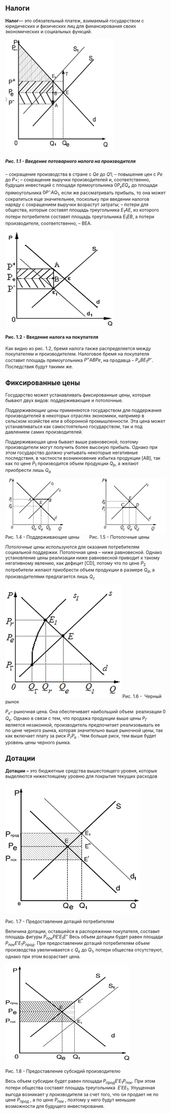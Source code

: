 ## Налоги
**Налог**— это обязательный платеж, взимаемый государством с юридических и физических лиц для финансирования своих экономических и социальных функций.

![asdf](Pictures/1.png)

##### Рис. 1.1 - Введение потоварного налога на производителя
– сокращение производства в стране с $Qe$ до $Q1$;
– повышение цен с $Рe$ до $P+$;
– сокращение выручки производителей и, соответственно, будущих инвестиций с площади прямоугольника $0Р_eЕQ_e$ до площади прямоугольника $0P^-АQ_1$, если же рассматривать прибыль, то она может сократиться еще значительнее, поскольку при введении налогов наряду с сокращением выручки возрастут затраты;
– потери для общества, которые составят площадь треугольника $E_1АЕ$, из которого потери потребителя составят площадь треугольника $E_1ЕВ,$ а потери производителя, соответственно, – ВЕА.


![asdf](Pictures/4.png)
#### Рис. 1.2 - Введение налога на покупателя

Как видно из рис. 1.2, бремя налога также распределяется между покупателем и производителем.
Налоговое бремя на покупателя составит площадь прямоугольника $Р^+АВРе$, на продавца – $Р_еВЕ_1Р^–$.
Последствия будут такими же.
##  Фиксированные цены

Государство может устанавливать фиксированные цены, которые бывают двух видов: поддерживающие и потолочные.

_Поддерживающие цены_ применяются государством для поддержания производителей в некоторых отраслях экономики, например в сельском хозяйстве или в оборонной промышленности. Эта цена может устанавливаться как самостоятельно государством, так и под давлением самих производителей.

Поддерживающая цена бывает выше равновесной, поэтому производители могут получить более высокую прибыль. Однако при этом государство должно учитывать некоторые негативные последствия, в частности возникновение избытка продукции [AB], так как по цене $P_1$ производится объем продукции $Q_b$, а желают приобрести лишь $Q_a$

![asdf](Pictures/5.png)
Рис. 1.4 - Поддерживающие цены                                        Рис. 1.5 - Потолочные цены

_Потолочные цены_ используются для оказания потребителям социальной поддержки. Потолочная цена – ниже равновесной. Однако установление цены реализации ниже равновесной приводит к такому негативному явлению, как дефицит [CD], потому что по цене $Р_2$ потребители желают приобрести объем продукции в размере $Q_d$, а производителями предлагается лишь $Q_c$


![asdf](Pictures/6.png)
Рис. 1.6 -  Черный рынок

$P_e$– рыночная цена. Она обеспечивает наибольший объем  реализации 0 $Q_е$. Однако в связи с тем, что продажа продукции выше цены $P_Г$ является незаконной, производитель предпочитает реализовывать ее по цене черного рынка, которая значительно выше рыночной цены, так как включает плату за риск  $Р_r Р_е$ . Чем больше риск, тем выше будет уровень цены черного рынка.
## Дотации
**Дотации** **–** это бюджетные средства вышестоящего уровня, которые выделяются нижестоящему уровню для покрытия текущих расходов

![asdf](Pictures/2.png)

Рис. 1.7 - Предоставление дотаций потребителям

Величина дотации, оставшейся в распоряжении покупателя, составит площадь фигуры $P_{пок}PE'Е_1E''$ Весь объем дотации будет равен площади $P_{пок}E'E_1P_{прод}$. При предоставлении дотаций потребителям объем производства увеличивается с $Q_e$ до $Q_1$, потери общества отсутствуют, однако при этом возрастает цена.


![asdf](Pictures/7.png)

Рис. 1.8 - Предоставление субсидий производителю

Весь объем субсидии будет равен площади $P_{прод}E'E_1P_{пок}$. При этом потери общества составят площадь треугольника  $Е'EE_1$. Упущенная выгода возникает у производителя за cчет того, что он продает не по цене $P_{прод}$ , а по цене $P_{пок}$ , поэтому у него будут меньшие возможности для будущего инвестирования.